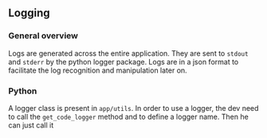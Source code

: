 ## Logging
### General overview
Logs are generated across the entire application.
They are sent to `stdout` and `stderr` by the python logger package.
Logs are in a json format to facilitate the log recognition and manipulation later on.

### Python
A logger class is present in `app/utils`.
In order to use a logger, the dev need to call the `get_code_logger` method and to define a logger name.
Then he can just call it